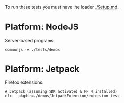 
To run these tests you must have the loader [./Setup.md](https://github.com/pinf/loader-js/blob/master/docs/Setup.md).

Platform: NodeJS
================

Server-based programs:

    commonjs -v ./tests/demos


Platform: Jetpack
=================

Firefox extensions:

    # Jetpack (assuming SDK activated & FF 4 installed)
    cfx --pkgdir=./demos/JetpackExtension/extension test
